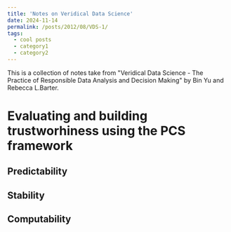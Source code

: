 ```yaml
---
title: 'Notes on Veridical Data Science'
date: 2024-11-14
permalink: /posts/2012/08/VDS-1/
tags:
  - cool posts
  - category1
  - category2
---
```


This is a collection of notes take from "Veridical Data Science - The Practice of Responsible Data Analysis and Decision Making" by Bin Yu and Rebecca L.Barter.

Evaluating and building trustworhiness using the PCS framework
======

Predictability
------

Stability
------

Computability
------
